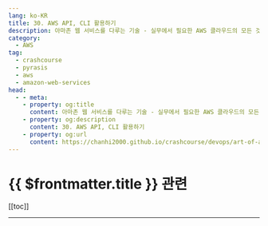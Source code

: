 ```yaml
---
lang: ko-KR
title: 30. AWS API, CLI 활용하기
description: 아마존 웹 서비스를 다루는 기술 - 실무에서 필요한 AWS 클라우드의 모든 것! > 30. AWS API, CLI 활용하기
category:
  - AWS
tag: 
  - crashcourse
  - pyrasis
  - aws 
  - amazon-web-services
head:
  - - meta:
    - property: og:title
      content: 아마존 웹 서비스를 다루는 기술 - 실무에서 필요한 AWS 클라우드의 모든 것! > 30. AWS API, CLI 활용하기
    - property: og:description
      content: 30. AWS API, CLI 활용하기
    - property: og:url
      content: https://chanhi2000.github.io/crashcourse/devops/art-of-aws/30.html
---
```


# {{ $frontmatter.title }} 관련

[[toc]]

---

<TagLinks />